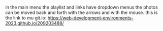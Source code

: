 in the main menu the playlist and links have dropdown menus
the photos can be moved back and forth with the arrows and with the mouse.
this is the link to mu git.io:  https://web-development-environments-2023.github.io/209203488/